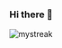 ### Hi there 👋

<img src="https://github-readme-streak-stats.herokuapp.com/?user=thesimplekid&theme=tokyonight" alt="mystreak"/>

<!--
**thesimplekid/thesimplekid** is a ✨ _special_ ✨ repository because its `README.md` (this file) appears on your GitHub profile.

Here are some ideas to get you started:

- 🔭 I’m currently working on ...
- 🌱 I’m currently learning ...
- 👯 I’m looking to collaborate on ...
- 🤔 I’m looking for help with ...
- 💬 Ask me about ...
- 📫 How to reach me: ...
- 😄 Pronouns: ...
- ⚡ Fun fact: ...
-->

